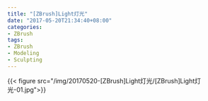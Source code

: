 ```yaml
---
title: "[ZBrush]Light灯光"
date: "2017-05-20T21:34:40+08:00"
categories:
- ZBrush
tags:
- ZBrush
- Modeling
- Sculpting
---
```


{{< figure src="/img/20170520-[ZBrush]Light灯光/[ZBrush]Light灯光-01.jpg">}}
